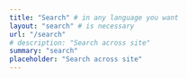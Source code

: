 ```yaml
---
title: "Search" # in any language you want
layout: "search" # is necessary
url: "/search"
# description: "Search across site"
summary: "search"
placeholder: "Search across site"
---
```

